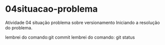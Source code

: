 # 04situacao-problema
Atividade 04 situação problema sobre versionamento
Iniciando a resolução do problema.

lembrei do comando:git commit
lembrei do comando: git status

